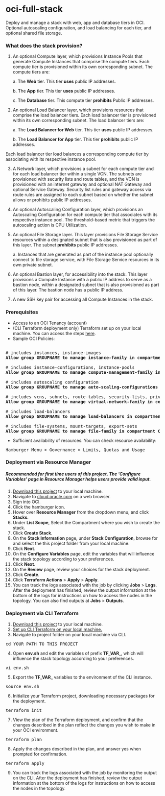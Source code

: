 # oci-full-stack
Deploy and manage a stack with web, app and database tiers in OCI. Optional autoscaling configuration, and load balancing for each tier, and optional shared file storage.

### What does the stack provision?
1. An optional Compute layer, which provisions Instance Pools that generate Compute Instances that comprise the compute tiers. Each compute tier is provisioned within its own corresponding subnet. The compute tiers are:
	<p></p>
	a. The <b>Web</b> tier. This tier <b>uses</b> public IP addresses.
	<p></p>
	b. The <b>App</b> tier. This tier <b>uses</b> public IP addresses.
	<p></p>
	c. The <b>Database</b> tier. This compute tier <b>prohibits</b> Public IP addresses.

2. An optional Load Balancer layer, which provisions resources that comprise the load balancer tiers. Each load balancer tier is provisioned within its own corresponding subnet. The load balancer tiers are:
	<p></p>
	a. The <b>Load Balancer for Web</b> tier. This tier <b>uses</b> public IP addresses.
	<p></p>
	b. The <b>Load Balancer for App</b> tier. This tier <b>prohibits</b> public IP addresses.
	<p></p>
Each load balancer tier load balances a corresponding compute tier by associating with its respective instance pool.

3. A Network layer, which provisions a subnet for each compute tier and for each load balancer tier within a single VCN. The subnets are provisioned with security lists and route tables, and the VCN is provisioned with an internet gateway and optional NAT Gateway and optional Service Gateway. Security list rules and gateway access via route rules are assigned to each subnet based on whether the subnet allows or prohibits public IP addresses.

4. An optional Autoscaling Configuration layer, which provisions an Autoscaling Configuration for each compute tier that associates with its respective instance pool. The threshold-based metric that triggers the autoscaling action is CPU Utilization.

5. An optional File Storage layer. This layer provisions File Storage Service resources within a designated subnet that is also provisioned as part of this layer. The subnet <b>prohibits</b> public IP addresses.
	<p></p>
	a. Instances that are generated as part of the instance pool optionally connect to file storage service, with File Storage Service resources in its own private subnet.

6. An optional Bastion layer, for accessibility into the stack. This layer provisions a Compute Instance with a public IP address to serve as a bastion node, within a designated subnet that is also provisioned as part of this layer. The bastion node has a public IP address.

7. A new SSH key pair for accessing all Compute Instances in the stack.

### Prerequisites
- Access to an OCI Tenancy (account)
- (CLI Terraform deployment only) Terraform set up on your local machine. You can access the steps [here](https://docs.oracle.com/en-us/iaas/Content/API/SDKDocs/terraformgetstarted.htm).
- Sample OCI Policies:
<pre>

# includes instances, instance-images
<b>Allow group GROUPNAME to manage instance-family in compartment COMPARTMENTNAME</b>

# includes instance-configurations, instance-pools
<b>Allow group GROUPNAME to manage compute-management-family in compartment COMPARTMENTNAME</b>

# includes autoscaling configuration
<b>Allow group GROUPNAME to manage auto-scaling-configurations in compartment COMPARTMENTNAME</b>

# includes vcns, subnets, route-tables, security-lists, private-ips, public-ips, internet-gateways, nat-gateways, service-gateways
<b>Allow group GROUPNAME to manage virtual-network-family in compartment COMPARTMENTNAME</b>

# includes load-balancers
<b>Allow group GROUPNAME to manage load-balancers in compartment COMPARTMENTNAME</b>

# includes file-systems, mount-targets, export-sets
<b>Allow group GROUPNAME to manage file-family in compartment COMPARTMENTNAME</b>
</pre>
- Sufficient availability of resources. You can check resource availability:
<pre>
Hamburger Menu &gt Governance &gt Limits, Quotas and Usage
</pre>

### Deployment via Resource Manager
##### Recommended for first time users of this project. The 'Configure Variables' page in Resource Manager helps users provide valid input.
1. [Download this project](https://github.com/scacela/oci-full-stack/archive/refs/heads/main.zip) to your local machine.
2. Navigate to [cloud.oracle.com](https://cloud.oracle.com/) on a web browser.
3. Sign into OCI.
4. Click the hamburger icon.
5. Hover over <b>Resource Manager</b> from the dropdown menu, and click <b>Stacks</b>.
6. Under <b>List Scope</b>, Select the Compartment where you wish to create the stack.
7. Click <b>Create Stack</b>.
8. On the <b>Stack Information</b> page, under <b>Stack Configuration</b>, browse for and select the this project folder from your local machine.
9. Click <b>Next</b>.
10. On the <b>Configure Variables</b> page, edit the variables that will influence the stack topology according to your preferences.
12. Click <b>Next</b>.
12. On the <b>Review</b> page, review your choices for the stack deployment.
13. Click <b>Create</b>.
14. Click <b>Terraform Actions</b> > <b>Apply</b> > <b>Apply</b>.
15. You can track the logs associated with the job by clicking <b>Jobs</b> > <b>Logs</b>. After the deployment has finished, review the output information at the bottom of the logs for instructions on how to access the nodes in the topology. You can also find outputs at <b>Jobs</b> > <b>Outputs</b>.

### Deployment via CLI Terraform


1. [Download this project](https://github.com/scacela/oci-full-stack/archive/refs/heads/main.zip) to your local machine.
2. [Set up CLI Terraform on your local machine.](https://docs.oracle.com/en-us/iaas/Content/API/SDKDocs/terraformgetstarted.htm) 
3. Navigate to project folder on your local machine via CLI.
<pre>
cd YOUR_PATH_TO_THIS_PROJECT
</pre>
4. Open <b>env.sh</b> and edit the variables of prefix <b>TF_VAR_</b>, which will influence the stack topology according to your preferences.
<pre>
vi env.sh
</pre>
5. Export the <b>TF_VAR_</b> variables to the environment of the CLI instance.
<pre>
source env.sh
</pre>
6. Initialize your Terraform project, downloading necessary packages for the deployment.
<pre>
terraform init
</pre>
7. View the plan of the Terraform deployment, and confirm that the changes described in the plan reflect the changes you wish to make in your OCI environment.
<pre>
terraform plan
</pre>
8. Apply the changes described in the plan, and answer yes when prompted for confirmation.
<pre>
terraform apply
</pre>
9. You can track the logs associated with the job by monitoring the output on the CLI. After the deployment has finished, review the output information at the bottom of the logs for instructions on how to access the nodes in the topology.